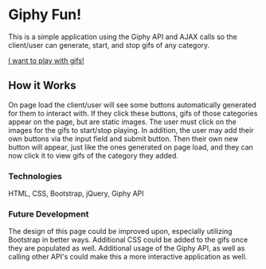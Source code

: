 # Giphy Fun!

This is a simple application using the Giphy API and AJAX calls so the client/user can generate, start, and stop gifs of any category.

[I want to play with gifs!](https://amfirebaugh.github.io/giphy-hw/)

## How it Works

On page load the client/user will see some buttons automatically generated for them to interact with. If they click these buttons, gifs of those categories appear on the page, but are static images. The user must click on the images for the gifs to start/stop playing. In addition, the user may add their own buttons via the input field and submit button. Then their own new button will appear, just like the ones generated on page load, and they can now click it to view gifs of the category they added.

### Technologies

HTML, CSS, Bootstrap, jQuery, Giphy API

### Future Development

The design of this page could be improved upon, especially utilizing Bootstrap in better ways. Additional CSS could be added to the gifs once they are populated as well. Additional usage of the Giphy API, as well as calling other API's could make this a more interactive application as well.
